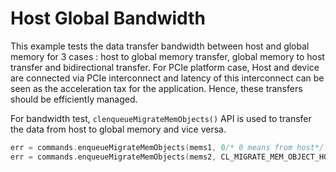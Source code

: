 Host Global Bandwidth
===========================

This example tests the data transfer bandwidth between host and global memory for 3 cases : host to global memory transfer, global memory to host transfer and bidirectional transfer.
For PCIe platform case, Host and device are connected via PCIe interconnect and latency of this interconnect can be seen as the acceleration tax for the application. Hence, these transfers should be efficiently managed.

For bandwidth test, `clenqueueMigrateMemObjects()` API is used to transfer the data from host to global memory and vice versa.
```c++
err = commands.enqueueMigrateMemObjects(mems1, 0/* 0 means from host*/);
err = commands.enqueueMigrateMemObjects(mems2, CL_MIGRATE_MEM_OBJECT_HOST);
```
